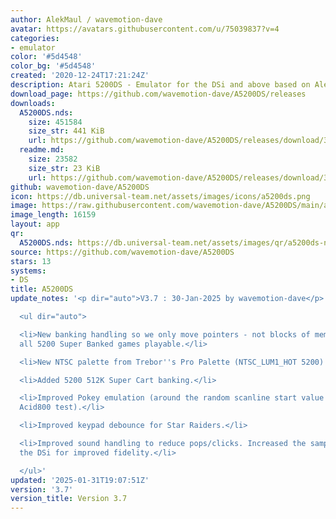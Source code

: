 ```yaml
---
author: AlekMaul / wavemotion-dave
avatar: https://avatars.githubusercontent.com/u/75039837?v=4
categories:
- emulator
color: '#5d4548'
color_bg: '#5d4548'
created: '2020-12-24T17:21:24Z'
description: Atari 5200DS - Emulator for the DSi and above based on Alekmaul's work
download_page: https://github.com/wavemotion-dave/A5200DS/releases
downloads:
  A5200DS.nds:
    size: 451584
    size_str: 441 KiB
    url: https://github.com/wavemotion-dave/A5200DS/releases/download/3.7/A5200DS.nds
  readme.md:
    size: 23582
    size_str: 23 KiB
    url: https://github.com/wavemotion-dave/A5200DS/releases/download/3.7/readme.md
github: wavemotion-dave/A5200DS
icon: https://db.universal-team.net/assets/images/icons/a5200ds.png
image: https://raw.githubusercontent.com/wavemotion-dave/A5200DS/main/arm9/gfx/bgTop.png
image_length: 16159
layout: app
qr:
  A5200DS.nds: https://db.universal-team.net/assets/images/qr/a5200ds-nds.png
source: https://github.com/wavemotion-dave/A5200DS
stars: 13
systems:
- DS
title: A5200DS
update_notes: '<p dir="auto">V3.7 : 30-Jan-2025 by wavemotion-dave</p>

  <ul dir="auto">

  <li>New banking handling so we only move pointers - not blocks of memory. Renders
  all 5200 Super Banked games playable.</li>

  <li>New NTSC palette from Trebor''s Pro Palette (NTSC_LUM1_HOT 5200).</li>

  <li>Added 5200 512K Super Cart banking.</li>

  <li>Improved Pokey emulation (around the random scanline start value - fixes one
  Acid800 test).</li>

  <li>Improved keypad debounce for Star Raiders.</li>

  <li>Improved sound handling to reduce pops/clicks. Increased the sample rate on
  the DSi for improved fidelity.</li>

  </ul>'
updated: '2025-01-31T19:07:51Z'
version: '3.7'
version_title: Version 3.7
---
```

